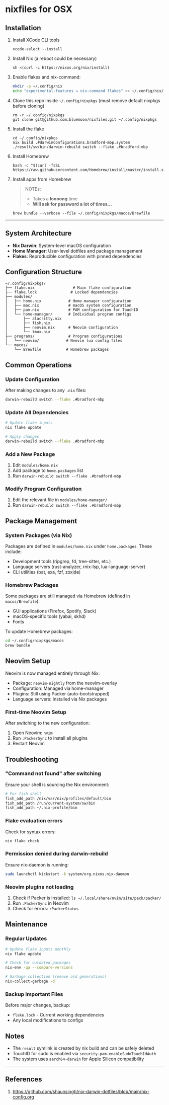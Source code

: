 # nixfiles for OSX

## Installation

1. Install XCode CLI tools
    ```
    xcode-select --install
    ```

2. Install Nix (a reboot could be necessary)
    ```
    sh <(curl -L https://nixos.org/nix/install)
    ```

3. Enable flakes and nix-command:
    ```bash
    mkdir -p ~/.config/nix
    echo "experimental-features = nix-command flakes" >> ~/.config/nix/nix.conf
    ```

4. Clone this repo inside `~/.config/nixpkgs` (must remove default nixpkgs before cloning)
    ```
    rm -r ~/.config/nixpkgs
    git clone git@github.com:bluemoon/nixfiles.git ~/.config/nixpkgs
    ```

5. Install the flake
    ```
    cd ~/.config/nixpkgs
    nix build .#darwinConfigurations.bradford-mbp.system
    ./result/sw/bin/darwin-rebuild switch --flake .#bradford-mbp
    ```

6. Install Homebrew
    ```
    bash -c "$(curl -fsSL https://raw.githubusercontent.com/Homebrew/install/master/install.sh)"
    ```

7. Install apps from Homebrew
    > NOTEs:
    >   - Takes a **loooong** time
    >   - **Will ask for password a lot of times...**
    ```
    brew bundle --verbose --file ~/.config/nixpkgs/macos/Brewfile
    ```

---

## System Architecture
- **Nix Darwin**: System-level macOS configuration
- **Home Manager**: User-level dotfiles and package management
- **Flakes**: Reproducible configuration with pinned dependencies

## Configuration Structure

```
~/.config/nixpkgs/
├── flake.nix                 # Main flake configuration
├── flake.lock               # Locked dependencies
├── modules/
│   ├── home.nix            # Home-manager configuration
│   ├── mac.nix             # macOS system configuration
│   ├── pam.nix             # PAM configuration for TouchID
│   └── home-manager/       # Individual program configs
│       ├── alacritty.nix
│       ├── fish.nix
│       ├── neovim.nix      # Neovim configuration
│       └── tmux.nix
├── programs/               # Program configurations
│   └── neovim/            # Neovim lua config files
└── macos/
    └── Brewfile           # Homebrew packages
```

## Common Operations

### Update Configuration
After making changes to any `.nix` files:
```bash
darwin-rebuild switch --flake .#bradford-mbp
```

### Update All Dependencies
```bash
# Update flake inputs
nix flake update

# Apply changes
darwin-rebuild switch --flake .#bradford-mbp
```

### Add a New Package
1. Edit `modules/home.nix`
2. Add package to `home.packages` list
3. Run `darwin-rebuild switch --flake .#bradford-mbp`

### Modify Program Configuration
1. Edit the relevant file in `modules/home-manager/`
2. Run `darwin-rebuild switch --flake .#bradford-mbp`

## Package Management

### System Packages (via Nix)
Packages are defined in `modules/home.nix` under `home.packages`. These include:
- Development tools (ripgrep, fd, tree-sitter, etc.)
- Language servers (rust-analyzer, rnix-lsp, lua-language-server)
- CLI utilities (bat, exa, fzf, zoxide)

### Homebrew Packages
Some packages are still managed via Homebrew (defined in `macos/Brewfile`):
- GUI applications (Firefox, Spotify, Slack)
- macOS-specific tools (yabai, skhd)
- Fonts

To update Homebrew packages:
```bash
cd ~/.config/nixpkgs/macos
brew bundle
```

## Neovim Setup

Neovim is now managed entirely through Nix:
- Package: `neovim-nightly` from the neovim-overlay
- Configuration: Managed via home-manager
- Plugins: Still using Packer (auto-bootstrapped)
- Language servers: Installed via Nix packages

### First-time Neovim Setup
After switching to the new configuration:
1. Open Neovim: `nvim`
2. Run `:PackerSync` to install all plugins
3. Restart Neovim

## Troubleshooting

### "Command not found" after switching
Ensure your shell is sourcing the Nix environment:
```bash
# For fish shell
fish_add_path /nix/var/nix/profiles/default/bin
fish_add_path /run/current-system/sw/bin
fish_add_path ~/.nix-profile/bin
```

### Flake evaluation errors
Check for syntax errors:
```bash
nix flake check
```

### Permission denied during darwin-rebuild
Ensure nix-daemon is running:
```bash
sudo launchctl kickstart -k system/org.nixos.nix-daemon
```

### Neovim plugins not loading
1. Check if Packer is installed: `ls ~/.local/share/nvim/site/pack/packer/`
2. Run `:PackerSync` in Neovim
3. Check for errors: `:PackerStatus`

## Maintenance

### Regular Updates
```bash
# Update flake inputs monthly
nix flake update

# Check for outdated packages
nix-env -qa --compare-versions

# Garbage collection (remove old generations)
nix-collect-garbage -d
```

### Backup Important Files
Before major changes, backup:
- `flake.lock` - Current working dependencies
- Any local modifications to configs

## Notes

- The `result` symlink is created by nix build and can be safely deleted
- TouchID for sudo is enabled via `security.pam.enableSudoTouchIdAuth`
- The system uses `aarch64-darwin` for Apple Silicon compatibility

---

## References
1. https://github.com/shaunsingh/nix-darwin-dotfiles/blob/main/nix-config.org